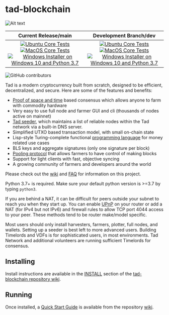 # tad-blockchain

![Alt text](https://www.tadcoins.com/wp-content/uploads/2022/09/tad-logo.svg)

| Current Release/main | Development Branch/dev |
|         :---:          |          :---:         |
| [![Ubuntu Core Tests](https://github.com/BTCgreen-Network/tad-blockchain/actions/workflows/build-test-ubuntu-core.yml/badge.svg)](https://github.com/BTCgreen-Network/tad-blockchain/actions/workflows/build-test-ubuntu-core.yml) [![MacOS Core Tests](https://github.com/BTCgreen-Network/tad-blockchain/actions/workflows/build-test-macos-core.yml/badge.svg)](https://github.com/BTCgreen-Network/tad-blockchain/actions/workflows/build-test-macos-core.yml) [![Windows Installer on Windows 10 and Python 3.7](https://github.com/BTCgreen-Network/tad-blockchain/actions/workflows/build-windows-installer.yml/badge.svg)](https://github.com/BTCgreen-Network/tad-blockchain/actions/workflows/build-windows-installer.yml)  |  [![Ubuntu Core Tests](https://github.com/BTCgreen-Network/tad-blockchain/actions/workflows/build-test-ubuntu-core.yml/badge.svg?branch=dev)](https://github.com/BTCgreen-Network/tad-blockchain/actions/workflows/build-test-ubuntu-core.yml) [![MacOS Core Tests](https://github.com/BTCgreen-Network/tad-blockchain/actions/workflows/build-test-macos-core.yml/badge.svg?branch=dev)](https://github.com/BTCgreen-Network/tad-blockchain/actions/workflows/build-test-macos-core.yml) [![Windows Installer on Windows 10 and Python 3.7](https://github.com/BTCgreen-Network/tad-blockchain/actions/workflows/build-windows-installer.yml/badge.svg?branch=dev)](https://github.com/BTCgreen-Network/tad-blockchain/actions/workflows/build-windows-installer.yml) |

![GitHub contributors](https://img.shields.io/github/contributors/BTCgreen-Network/tad-blockchain?logo=GitHub)

Tad is a modern cryptocurrency built from scratch, designed to be efficient, decentralized, and secure. Here are some of the features and benefits:
* [Proof of space and time](https://docs.google.com/document/d/1tmRIb7lgi4QfKkNaxuKOBHRmwbVlGL4f7EsBDr_5xZE/edit) based consensus which allows anyone to farm with commodity hardware
* Very easy to use full node and farmer GUI and cli (thousands of nodes active on mainnet)
* [Tad seeder](https://github.com/BTCgreen-Network/tad-blockchain/wiki/Tad-Seeder-User-Guide), which maintains a list of reliable nodes within the Tad network via a built-in DNS server.
* Simplified UTXO based transaction model, with small on-chain state
* Lisp-style Turing-complete functional [programming language](https://tadlisp.com/) for money related use cases
* BLS keys and aggregate signatures (only one signature per block)
* [Pooling protocol](https://github.com/BTCgreen-Network/tad-blockchain/wiki/Pooling-User-Guide) that allows farmers to have control of making blocks
* Support for light clients with fast, objective syncing
* A growing community of farmers and developers around the world

Please check out the [wiki](https://github.com/BTCgreen-Network/tad-blockchain/wiki)
and [FAQ](https://github.com/BTCgreen-Network/tad-blockchain/wiki/FAQ) for
information on this project.

Python 3.7+ is required. Make sure your default python version is >=3.7
by typing `python3`.

If you are behind a NAT, it can be difficult for peers outside your subnet to
reach you when they start up. You can enable
[UPnP](https://www.homenethowto.com/ports-and-nat/upnp-automatic-port-forward/)
on your router or add a NAT (for IPv4 but not IPv6) and firewall rules to allow
TCP port 4044 access to your peer.
These methods tend to be router make/model specific.

Most users should only install harvesters, farmers, plotter, full nodes, and wallets.
Setting up a seeder is best left to more advanced users.
Building Timelords and VDFs is for sophisticated users, in most environments.
Tad Network and additional volunteers are running sufficient Timelords
for consensus.

## Installing

Install instructions are available in the
[INSTALL](https://github.com/BTCgreen-Network/tad-blockchain/wiki/INSTALL)
section of the
[tad-blockchain repository wiki](https://github.com/BTCgreen-Network/tad-blockchain/wiki).

## Running

Once installed, a
[Quick Start Guide](https://github.com/BTCgreen-Network/tad-blockchain/wiki/Quick-Start-Guide)
is available from the repository
[wiki](https://github.com/BTCgreen-Network/tad-blockchain/wiki).
